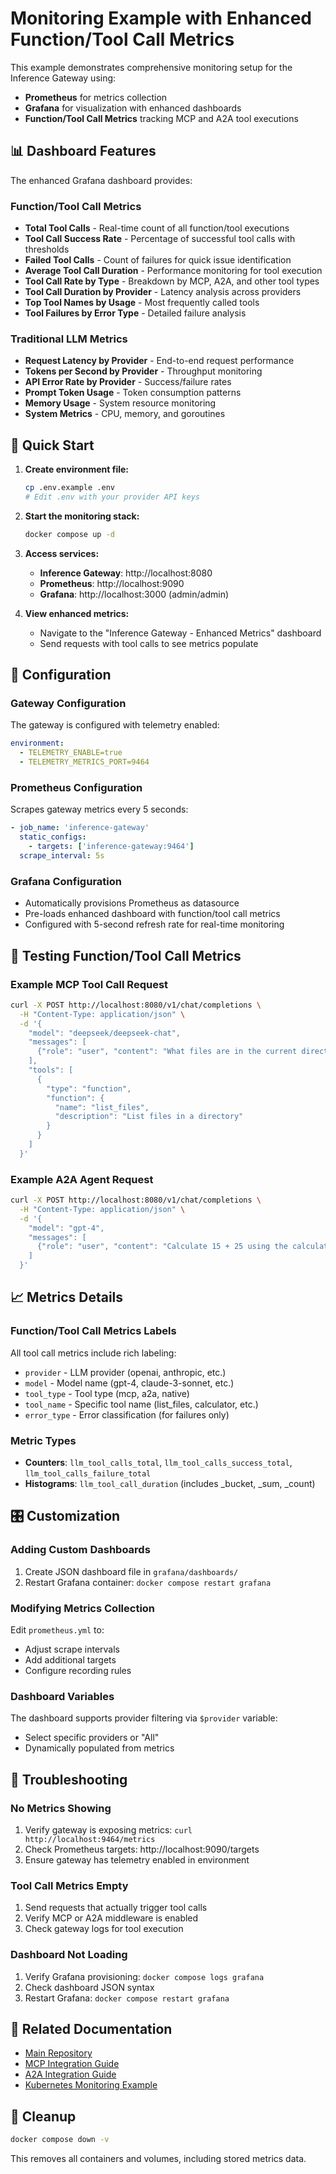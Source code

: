 # Monitoring Example with Enhanced Function/Tool Call Metrics

This example demonstrates comprehensive monitoring setup for the Inference Gateway using:

- **Prometheus** for metrics collection
- **Grafana** for visualization with enhanced dashboards
- **Function/Tool Call Metrics** tracking MCP and A2A tool executions

## 📊 Dashboard Features

The enhanced Grafana dashboard provides:

### Function/Tool Call Metrics

- **Total Tool Calls** - Real-time count of all function/tool executions
- **Tool Call Success Rate** - Percentage of successful tool calls with thresholds
- **Failed Tool Calls** - Count of failures for quick issue identification
- **Average Tool Call Duration** - Performance monitoring for tool execution
- **Tool Call Rate by Type** - Breakdown by MCP, A2A, and other tool types
- **Tool Call Duration by Provider** - Latency analysis across providers
- **Top Tool Names by Usage** - Most frequently called tools
- **Tool Failures by Error Type** - Detailed failure analysis

### Traditional LLM Metrics

- **Request Latency by Provider** - End-to-end request performance
- **Tokens per Second by Provider** - Throughput monitoring
- **API Error Rate by Provider** - Success/failure rates
- **Prompt Token Usage** - Token consumption patterns
- **Memory Usage** - System resource monitoring
- **System Metrics** - CPU, memory, and goroutines

## 🚀 Quick Start

1. **Create environment file:**

   ```bash
   cp .env.example .env
   # Edit .env with your provider API keys
   ```

2. **Start the monitoring stack:**

   ```bash
   docker compose up -d
   ```

3. **Access services:**
   - **Inference Gateway**: http://localhost:8080
   - **Prometheus**: http://localhost:9090
   - **Grafana**: http://localhost:3000 (admin/admin)

4. **View enhanced metrics:**
   - Navigate to the "Inference Gateway - Enhanced Metrics" dashboard
   - Send requests with tool calls to see metrics populate

## 🔧 Configuration

### Gateway Configuration

The gateway is configured with telemetry enabled:

```yaml
environment:
  - TELEMETRY_ENABLE=true
  - TELEMETRY_METRICS_PORT=9464
```

### Prometheus Configuration

Scrapes gateway metrics every 5 seconds:

```yaml
- job_name: 'inference-gateway'
  static_configs:
    - targets: ['inference-gateway:9464']
  scrape_interval: 5s
```

### Grafana Configuration

- Automatically provisions Prometheus as datasource
- Pre-loads enhanced dashboard with function/tool call metrics
- Configured with 5-second refresh rate for real-time monitoring

## 🧪 Testing Function/Tool Call Metrics

### Example MCP Tool Call Request

```bash
curl -X POST http://localhost:8080/v1/chat/completions \
  -H "Content-Type: application/json" \
  -d '{
    "model": "deepseek/deepseek-chat",
    "messages": [
      {"role": "user", "content": "What files are in the current directory?"}
    ],
    "tools": [
      {
        "type": "function",
        "function": {
          "name": "list_files",
          "description": "List files in a directory"
        }
      }
    ]
  }'
```

### Example A2A Agent Request

```bash
curl -X POST http://localhost:8080/v1/chat/completions \
  -H "Content-Type: application/json" \
  -d '{
    "model": "gpt-4",
    "messages": [
      {"role": "user", "content": "Calculate 15 + 25 using the calculator agent"}
    ]
  }'
```

## 📈 Metrics Details

### Function/Tool Call Metrics Labels

All tool call metrics include rich labeling:

- `provider` - LLM provider (openai, anthropic, etc.)
- `model` - Model name (gpt-4, claude-3-sonnet, etc.)
- `tool_type` - Tool type (mcp, a2a, native)
- `tool_name` - Specific tool name (list_files, calculator, etc.)
- `error_type` - Error classification (for failures only)

### Metric Types

- **Counters**: `llm_tool_calls_total`, `llm_tool_calls_success_total`, `llm_tool_calls_failure_total`
- **Histograms**: `llm_tool_call_duration` (includes \_bucket, \_sum, \_count)

## 🎛️ Customization

### Adding Custom Dashboards

1. Create JSON dashboard file in `grafana/dashboards/`
2. Restart Grafana container: `docker compose restart grafana`

### Modifying Metrics Collection

Edit `prometheus.yml` to:

- Adjust scrape intervals
- Add additional targets
- Configure recording rules

### Dashboard Variables

The dashboard supports provider filtering via `$provider` variable:

- Select specific providers or "All"
- Dynamically populated from metrics

## 🐛 Troubleshooting

### No Metrics Showing

1. Verify gateway is exposing metrics: `curl http://localhost:9464/metrics`
2. Check Prometheus targets: http://localhost:9090/targets
3. Ensure gateway has telemetry enabled in environment

### Tool Call Metrics Empty

1. Send requests that actually trigger tool calls
2. Verify MCP or A2A middleware is enabled
3. Check gateway logs for tool execution

### Dashboard Not Loading

1. Verify Grafana provisioning: `docker compose logs grafana`
2. Check dashboard JSON syntax
3. Restart Grafana: `docker compose restart grafana`

## 🔗 Related Documentation

- [Main Repository](https://github.com/inference-gateway/inference-gateway)
- [MCP Integration Guide](../../mcp/README.md)
- [A2A Integration Guide](../../a2a/README.md)
- [Kubernetes Monitoring Example](../../kubernetes/monitoring/README.md)

## 🧹 Cleanup

```bash
docker compose down -v
```

This removes all containers and volumes, including stored metrics data.
